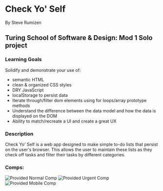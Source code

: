 # Check Yo' Self
By Steve Rumizen

## Turing School of Software & Design: Mod 1 Solo project

### Learning Goals

Solidify and demonstrate your use of:
- semantic HTML
- clean & organized CSS styles
- DRY JavaScript
- localStorage to persist data
- Iterate through/filter dom elements using for loops/array prototype methods
- Understand the difference between the data model and how the data is displayed on the DOM
- Ability to match/recreate a UI and create a great UX

### Description

Check Yo' Self is a web app designed to make simple to-do lists that persist on the user's browser.
This allows the user to maintain these lists as they check off tasks and filter their tasks by different categories.

### Comps:

![Provided Normal Comp](http://frontend.turing.io/assets/images/projects/check-yo-self/check-yo-self-02.jpg)
![Provided Urgent Comp](http://frontend.turing.io/assets/images/projects/check-yo-self/check-yo-self-03.jpg)
![Provided Mobile Comp](http://frontend.turing.io/assets/images/projects/check-yo-self/check-yo-self-04.jpg)

